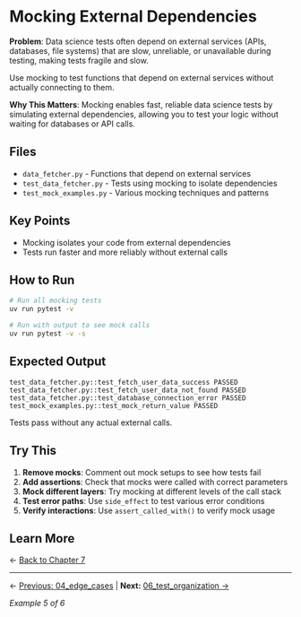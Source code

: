 # Mocking External Dependencies

**Problem**: Data science tests often depend on external services (APIs, databases, file systems) that are slow, unreliable, or unavailable during testing, making tests fragile and slow.

Use mocking to test functions that depend on external services without actually connecting to them.

**Why This Matters**: Mocking enables fast, reliable data science tests by simulating external dependencies, allowing you to test your logic without waiting for databases or API calls.

## Files

- `data_fetcher.py` - Functions that depend on external services
- `test_data_fetcher.py` - Tests using mocking to isolate dependencies
- `test_mock_examples.py` - Various mocking techniques and patterns

## Key Points

- Mocking isolates your code from external dependencies
- Tests run faster and more reliably without external calls

## How to Run

```bash
# Run all mocking tests
uv run pytest -v

# Run with output to see mock calls
uv run pytest -v -s
```

## Expected Output

```
test_data_fetcher.py::test_fetch_user_data_success PASSED
test_data_fetcher.py::test_fetch_user_data_not_found PASSED
test_data_fetcher.py::test_database_connection_error PASSED
test_mock_examples.py::test_mock_return_value PASSED
```

Tests pass without any actual external calls.

## Try This

1. **Remove mocks**: Comment out mock setups to see how tests fail
2. **Add assertions**: Check that mocks were called with correct parameters
3. **Mock different layers**: Try mocking at different levels of the call stack
4. **Test error paths**: Use `side_effect` to test various error conditions
5. **Verify interactions**: Use `assert_called_with()` to verify mock usage

## Learn More

← [Back to Chapter 7](../README.md)

---

← [Previous: 04_edge_cases](../04_edge_cases/README.md) | **Next:** [06_test_organization →](../06_test_organization/README.md)

*Example 5 of 6*